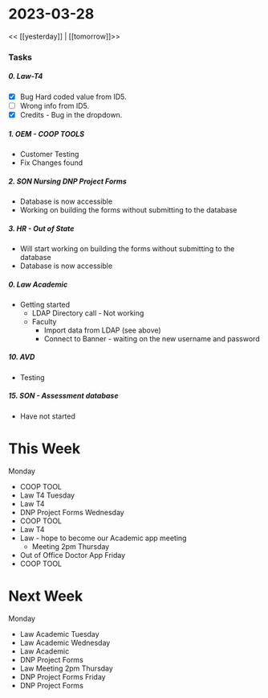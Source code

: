 # 2023-03-28
<< [[yesterday]] | [[tomorrow]]>>
### Tasks
##### 0. Law-T4 
- [x] Bug Hard coded value from ID5.
- [ ] Wrong info from ID5.
- [x] Credits - Bug in the dropdown.

##### 1. OEM - COOP TOOLS
- Customer Testing 
- Fix Changes found

##### 2. SON Nursing DNP Project Forms
- Database is now accessible
- Working on building the forms without submitting to the database

##### 3. HR - Out of State
- Will start working on building the forms without submitting to the database
- Database  is now accessible

##### 0. Law Academic 
- Getting started
  - LDAP Directory call - Not working
  - Faculty
    - Import data from LDAP (see above)
    - Connect to Banner - waiting on the new username and password

##### 10. AVD 
- Testing

##### 15. SON - Assessment database 
- Have not started

# This Week
Monday 
- COOP TOOL
- Law T4
Tuesday 
- Law T4
- DNP Project Forms
Wednesday 
- COOP TOOL
- Law T4
- Law  - hope to become our Academic app meeting
  - Meeting 2pm
Thursday 
- Out of Office Doctor App
Friday 
- COOP TOOL 

# Next Week
Monday 
- Law Academic
Tuesday 
- Law Academic
Wednesday 
- Law Academic
- DNP Project Forms
- Law  Meeting 2pm
Thursday 
- DNP Project Forms
Friday 
- DNP Project Forms





